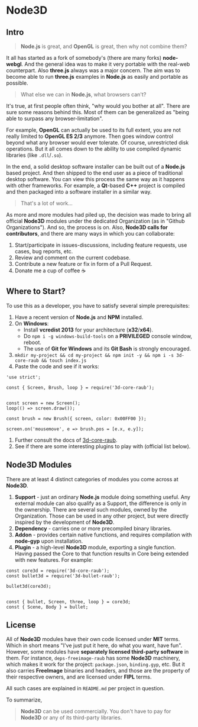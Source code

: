 # Node3D


## Intro

> **Node.js** is great, and **OpenGL** is great, then why not combine them?

It all has started as a fork of somebody's (there are many forks) **node-webgl**.
And the general idea was to make it very portable with the real-web counterpart.
Also **three.js** always was a major concern. The aim was to become able to run
**three.js** examples in **Node.js** as easily and portable as possible.

> What else we can in **Node.js**, what browsers can't?

It's true, at first people often think, "why would you bother at all".
There are sure some reasons behind this. Most of them can be generalized as
"being able to surpass any browser-limitation".

For example, **OpenGL** can actually be used to its full extent, you are not really
limited to **OpenGL ES 2/3** anymore. Then goes window control beyond what any browser
would ever tolerate. Of course, unrestricted disk operations. But it all comes down
to the ability to use compiled dynamic libraries (like `.dll`/`.so`).

In the end, a solid desktop software installer can be built out of a **Node.js**
based project. And then shipped to the end user as a piece of traditional desktop
software. You can view this process the same way as it happens with other frameworks.
For example, a **Qt**-based **C++** project is compiled and then packaged into a
software installer in a similar way.

> That's a lot of work...

As more and more modules had piled up, the decision was made to bring all official
**Node3D** modules under the dedicated Organization (as in "Github Organizations").
And so, the process is on. Also, **Node3D calls for contributors**, and there are many
ways in which you can collaborate:

1. Start/participate in issues-discussions, including feature requests, use cases, bug reports, etc.
1. Review and comment on the current codebase.
1. Contribute a new feature or fix in form of a Pull Request.
1. Donate me a cup of coffee :coffee:


## Where to Start?

To use this as a developer, you have to satisfy several simple prerequisites:

1. Have a recent version of **Node.js** and **NPM** installed.
1. On **Windows**:
	* Install **vcredist 2013** for your architecture (**x32**/**x64**).
	* Do `npm i -g windows-build-tools` on a **PRIVILEGED** console window, reboot.
	* The use of **Git for Windows** and its **Git Bash** is strongly encouraged.
1. `mkdir my-project && cd my-project && npm init -y && npm i -s 3d-core-raub && touch index.js`
1. Paste the code and see if it works:
```
'use strict';

const { Screen, Brush, loop } = require('3d-core-raub');


const screen = new Screen();
loop(() => screen.draw());

const brush = new Brush({ screen, color: 0x00FF00 });

screen.on('mousemove', e => brush.pos = [e.x, e.y]);
```
1. Further consult the docs of [3d-core-raub](https://github.com/raub/node-3d-core).
1. See if there are some interesting plugins to play with (official list below).


## Node3D Modules

There are at least 4 distinct categories of modules you come across at **Node3D**.

1. **Support** - just an ordinary **Node.js** module doing something useful.
Any external module can also qualify as a Support, the difference is only in the
ownership. There are several such modules, owned by the Organization. Those can
be used in any other project, but were directly inspired by the development of **Node3D**.
1. **Dependency** - carries one or more precompiled binary libraries.
1. **Addon** - provides certain native functions, and requires compilation
with **node-gyp** upon installation.
1. **Plugin** - a high-level **Node3D** module, exporting a single function. Having
passed the Core to that function results in Core being extended with new features.
For example:
```
const core3d = require('3d-core-raub');
const bullet3d = require('3d-bullet-raub');

bullet3d(core3d);


const { bullet, Screen, three, loop } = core3d;
const { Scene, Body } = bullet;
```

## License

All of **Node3D** modules have their own code licensed under **MIT** terms. Which in
short means "I've just put it here, do what you want, have fun". However, some
modules have **separately licensed third-party software** in them. For instance,
`deps-freeimage-raub` has some **Node3D** machinery, which makes it work for
the project: `package.json`, `binding.gyp`, etc. But it also carries **FreeImage**
binaries and headers, and those are the property of their respective owners,
and are licensed under **FIPL** terms.

All such cases are explained in `README.md` per project in question.

To summarize,
> **Node3D** can be used commercially. You don't have to pay for **Node3D** or
any of its third-party libraries.

